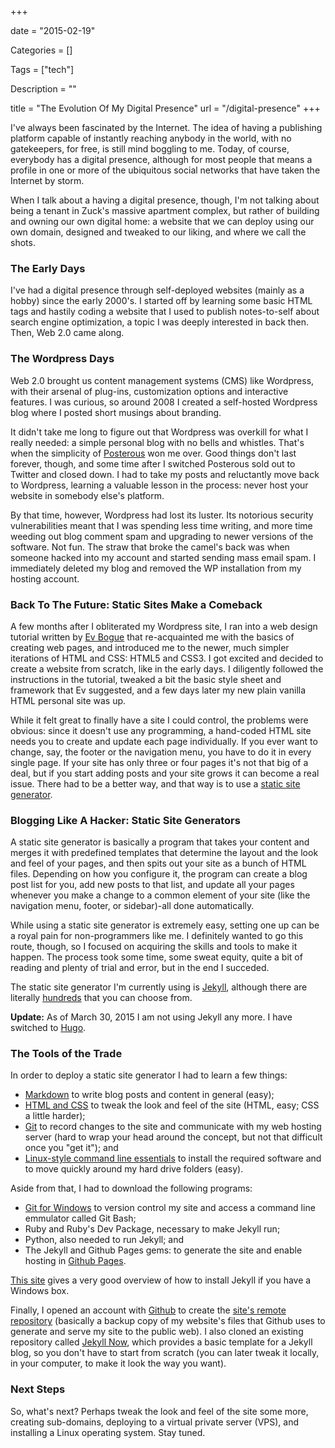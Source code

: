 +++

date = "2015-02-19"

Categories = []

Tags = ["tech"]

Description = ""

title = "The Evolution Of My Digital Presence"
url = "/digital-presence"
+++



I've always been fascinated by the Internet. The idea of having a publishing platform capable of instantly reaching anybody in the world, with no gatekeepers, for free, is still mind boggling to me. Today, of course, everybody has a digital presence, although for most people that means a profile in one or more of the ubiquitous social networks that have taken the Internet by storm. 

When I talk about a having a digital presence, though, I'm not talking about being a tenant in Zuck's massive apartment complex, but rather of building and owning our own digital home: a website that we can deploy using our own domain, designed and tweaked to our liking, and where we call the shots. 

### The Early Days ###

I've had a digital presence through self-deployed websites (mainly as a hobby) since the early 2000's. I started off by learning some basic HTML tags and hastily coding a website that I used to publish notes-to-self about search engine optimization, a topic I was deeply interested in back then. Then, Web 2.0 came along.

### The Wordpress Days ###
Web 2.0 brought us content management systems (CMS) like Wordpress, with their arsenal of plug-ins, customization options and interactive features. I was curious, so around 2008 I created a self-hosted Wordpress blog where I posted short musings about branding.

It didn't take me long to figure out that Wordpress was overkill for what I really needed: a simple personal blog with no bells and whistles. That's when the simplicity of [Posterous](http://en.wikipedia.org/wiki/Posterous) won me over. Good things don't last forever, though, and some time after I switched Posterous sold out to Twitter and closed down. I had to take my posts and reluctantly move back to Wordpress, learning a valuable lesson in the process: never host your website in somebody else's platform.

By that time, however, Wordpress had lost its luster. Its notorious security vulnerabilities meant that I was spending less time writing, and more time weeding out blog comment spam and upgrading to newer versions of the software. Not fun. The straw that broke the camel's back was when someone hacked into my account and started sending mass email spam. I immediately deleted my blog and removed the WP installation from my hosting account.

### Back To The Future: Static Sites Make a Comeback ###

A few months after I obliterated my Wordpress site, I ran into a web design tutorial written by [Ev Bogue](http://www.evbogue.com) that re-acquainted me with the basics of creating web pages, and introduced me to the newer, much simpler iterations of HTML and CSS: HTML5 and CSS3. I got excited and decided to create a website from scratch, like in the early days. I diligently followed the instructions in the tutorial, tweaked a bit the basic style sheet and framework that Ev suggested, and a few days later my new plain vanilla HTML personal site was up.

While it felt great to finally have a site I could control, the problems were obvious: since it doesn't use any programming, a hand-coded HTML site needs you to create and update each page individually. If you ever want to change, say, the footer or the navigation menu, you have to do it in every single page. If your site has only three or four pages it's not that big of a deal, but if you start adding posts and your site grows it can become a real issue. There had to be a better way, and that way is to use a [static site generator](http://www.mattweldon.com/static-websites-have-made-a-comeback/).

### Blogging Like A Hacker: Static Site Generators ###

A static site generator is basically a program that takes your content and merges it with predefined templates that determine the layout and the look and feel of your pages, and then spits out your site as a bunch of HTML files. Depending on how you configure it, the program can create a blog post list for you, add new posts to that list, and update all your pages whenever you make a change to a common element of your site (like the navigation menu, footer, or sidebar)-all done automatically. 

While using a static site generator is extremely easy, setting one up can be a royal pain for non-programmers like me. I definitely wanted to go this route, though, so I focused on acquiring the skills and tools to make it happen. The process took some time, some sweat equity, quite a bit of reading and plenty of trial and error, but in the end I succeded. 

The static site generator I'm currently using is [Jekyll](http://www.jekyllrb.com), although there are literally [hundreds](https://staticsitegenerators.net/) that you can choose from.

**Update:** As of March 30, 2015 I am not using Jekyll any more. I have switched to [Hugo](http://www.gohugo.io). 

### The Tools of the Trade ###

In order to deploy a static site generator I had to learn a few things: 

- [Markdown](http://daringfireball.net/projects/markdown/) to write blog posts and content in general (easy); 
- [HTML and CSS](http://www.htmlandcssbook.com/) to tweak the look and feel of the site (HTML, easy; CSS a little harder); 
- [Git](http://git-scm.com/book/en/v2) to record changes to the site and communicate with my web hosting server (hard to wrap your head around the concept, but not that difficult once you "get it"); and 
- [Linux-style command line essentials](http://cli.learncodethehardway.org/bash_cheat_sheet.pdf) to install the required software and to move quickly around my hard drive folders (easy). 

Aside from that, I had to download the following programs: 

- [Git for Windows](http://git-scm.com/download/win) to version control my site and access a command line emmulator called Git Bash;
- Ruby and Ruby's Dev Package, necessary to make Jekyll run;
- Python, also needed to run Jekyll; and
- The Jekyll and Github Pages gems: to generate the site and enable hosting in [Github Pages](https://pages.github.com/).

[This site](http://jekyll-windows.juthilo.com/) gives a very good overview of how to install Jekyll if you have a Windows box.

Finally, I opened an account with [Github](http://www.github.com) to create the [site's remote repository](https://github.com/mariobox/mariobox.github.io) (basically a backup copy of my website's files that Github uses to generate and serve my site to the public web). I also cloned an existing repository called [Jekyll Now](https://github.com/barryclark/jekyll-now), which provides a basic template for a Jekyll blog, so you don't have to start from scratch (you can later tweak it locally, in your computer, to make it look the way you want).

### Next Steps ###

So, what's next? Perhaps tweak the look and feel of the site some more, creating sub-domains, deploying to a virtual private server (VPS), and installing a Linux operating system. Stay tuned.